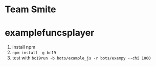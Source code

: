 # Team Smite

# examplefuncsplayer

1. install npm
2. `npm install -g bc19`
3. test with `bc19run -b bots/example_js -r bots/exampy --chi 1000`
